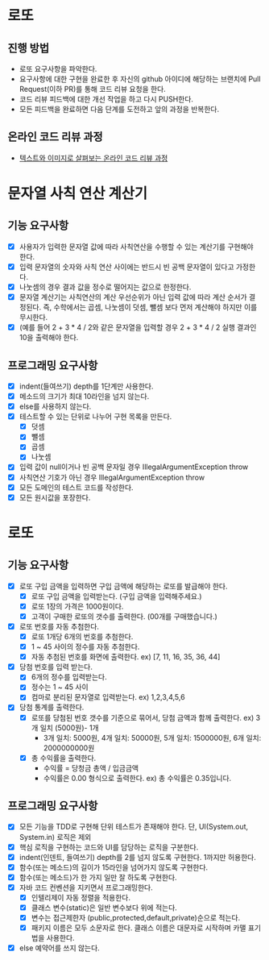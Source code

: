 # 로또
## 진행 방법
* 로또 요구사항을 파악한다.
* 요구사항에 대한 구현을 완료한 후 자신의 github 아이디에 해당하는 브랜치에 Pull Request(이하 PR)를 통해 코드 리뷰 요청을 한다.
* 코드 리뷰 피드백에 대한 개선 작업을 하고 다시 PUSH한다.
* 모든 피드백을 완료하면 다음 단계를 도전하고 앞의 과정을 반복한다.

## 온라인 코드 리뷰 과정
* [텍스트와 이미지로 살펴보는 온라인 코드 리뷰 과정](https://github.com/next-step/nextstep-docs/tree/master/codereview)

# 문자열 사칙 연산 계산기 
## 기능 요구사항
* [x] 사용자가 입력한 문자열 값에 따라 사칙연산을 수행할 수 있는 계산기를 구현해야 한다.
* [x] 입력 문자열의 숫자와 사칙 연산 사이에는 반드시 빈 공백 문자열이 있다고 가정한다.
* [x] 나눗셈의 경우 결과 값을 정수로 떨어지는 값으로 한정한다.
* [x] 문자열 계산기는 사칙연산의 계산 우선순위가 아닌 입력 값에 따라 계산 순서가 결정된다. 즉, 수학에서는 곱셈, 나눗셈이 덧셈, 뺄셈 보다 먼저 계산해야 하지만 이를 무시한다.
* [x] (예를 들어 2 + 3 * 4 / 2와 같은 문자열을 입력할 경우 2 + 3 * 4 / 2 실행 결과인 10을 출력해야 한다.

## 프로그래밍 요구사항
* [x] indent(들여쓰기) depth를 1단계만 사용한다.
* [x] 메소드의 크기가 최대 10라인을 넘지 않는다. 
* [x] else를 사용하지 않는다.
* [x] 테스트할 수 있는 단위로 나누어 구현 목록을 만든다. 
  * [x] 덧셈
  * [x] 뺄셈
  * [x] 곱셈
  * [x] 나눗셈
* [x] 입력 값이 null이거나 빈 공백 문자일 경우 IllegalArgumentException throw
* [x] 사칙연산 기호가 아닌 경우 IllegalArgumentException throw
* [x] 모든 도메인의 테스트 코드를 작성한다.
* [x] 모든 원시값을 포장한다.

# 로또
## 기능 요구사항
* [x] 로또 구입 금액을 입력하면 구입 금액에 해당하는 로또를 발급해야 한다.
  * [x] 로또 구입 금액을 입력받는다. (구입 금액을 입력해주세요.)
  * [x] 로또 1장의 가격은 1000원이다.
  * [x] 고객이 구매한 로또의 갯수를 출력한다. (00개를 구매했습니다.)
* [x] 로또 번호를 자동 추첨한다.
  * [x] 로또 1개당 6개의 번호를 추첨한다. 
  * [x] 1 ~ 45 사이의 정수를 자동 추첨한다. 
  * [x] 자동 추첨된 번호를 화면에 출력한다. ex) [7, 11, 16, 35, 36, 44]
* [x] 당첨 번호를 입력 받는다.
  * [x] 6개의 정수를 입력받는다.
  * [x] 정수는 1 ~ 45 사이
  * [x] 컴마로 분리된 문자열로 입력받는다. ex) 1,2,3,4,5,6
* [x] 당첨 통계를 출력한다.
  * [x] 로또를 당첨된 번호 갯수를 기준으로 묶어서, 당첨 금액과 함께 출력한다. ex) 3개 일치 (5000원)- 1개
    * 3개 일치: 5000원, 4개 일치: 50000원, 5개 일치: 1500000원, 6개 일치: 2000000000원
  * [x] 총 수익률을 출력한다. 
    * 수익률 = 당청금 총액 / 입금금액
    * 수익률은 0.00 형식으로 출력한다. ex) 총 수익률은 0.35입니다.
## 프로그래밍 요구사항
* [x] 모든 기능을 TDD로 구현해 단위 테스트가 존재해야 한다. 단, UI(System.out, System.in) 로직은 제외 
* [x] 핵심 로직을 구현하는 코드와 UI를 담당하는 로직을 구분한다.
* [x] indent(인덴트, 들여쓰기) depth를 2를 넘지 않도록 구현한다. 1까지만 허용한다.
* [x] 함수(또는 메소드)의 길이가 15라인을 넘어가지 않도록 구현한다.
* [x] 함수(또는 메소드)가 한 가지 일만 잘 하도록 구현한다.
* [x] 자바 코드 컨벤션을 지키면서 프로그래밍한다.
  * [x] 인텔리제이 자동 정렬을 적용한다.
  * [x] 클래스 변수(static)은 일반 변수보다 위에 적는다.
  * [x] 변수는 접근제한자 (public,protected,default,private)순으로 적는다.
  * [x] 패키지 이름은 모두 소문자로 한다. 클래스 이름은 대문자로 시작하며 카맬 표기법을 사용한다.
* [x] else 예약어를 쓰지 않는다.